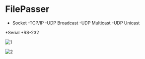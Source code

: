 # FilePasser

- Socket
  -TCP/IP
  -UDP Broadcast
  -UDP Multicast 
  -UDP Unicast
  
*Serial
  *RS-232

![1](https://user-images.githubusercontent.com/32415358/74303731-3229e780-4d9e-11ea-92b1-5b36f942e9af.PNG)

![2](https://user-images.githubusercontent.com/32415358/74303736-3524d800-4d9e-11ea-92ff-be1b895c92d1.PNG)
